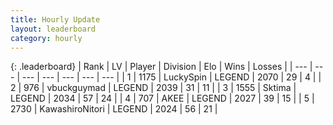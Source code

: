 ```yaml
---
title: Hourly Update
layout: leaderboard
category: hourly
---
```


{: .leaderboard}
| Rank | LV | Player | Division | Elo | Wins | Losses |
| --- | --- | --- | --- | --- | --- | --- |
| <span data-change="0">1</span> | 1175 | <span title="ID: 498412">LuckySpin</span> | LEGEND | <span data-change="0">2070</span> | <span data-change="0">29</span> | <span data-change="0">4</span> |
| <span data-change="1">2</span> | 976 | <span title="ID: 418052">vbuckguymad</span> | LEGEND | <span data-change="0">2039</span> | <span data-change="0">31</span> | <span data-change="0">11</span> |
| <span data-change="-1">3</span> | 1555 | <span title="ID: 353063">Sktima</span> | LEGEND | <span data-change="-14">2034</span> | <span data-change="2">57</span> | <span data-change="2">24</span> |
| <span data-change="0">4</span> | 707 | <span title="ID: 455100">AKEE</span> | LEGEND | <span data-change="0">2027</span> | <span data-change="0">39</span> | <span data-change="0">15</span> |
| <span data-change="0">5</span> | 2730 | <span title="ID: 164871">KawashiroNitori</span> | LEGEND | <span data-change="0">2024</span> | <span data-change="0">56</span> | <span data-change="0">21</span> |